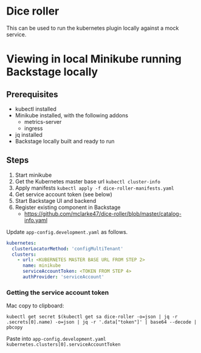 # Dice roller

This can be used to run the kubernetes plugin locally against a mock service.

# Viewing in local Minikube running Backstage locally

## Prerequisites

- kubectl installed
- Minikube installed, with the following addons
  - metrics-server
  - ingress
- jq installed
- Backstage locally built and ready to run

## Steps

1. Start minikube
2. Get the Kubernetes master base url `kubectl cluster-info`
3. Apply manifests `kubectl apply -f dice-roller-manifests.yaml`
4. Get service account token (see below)
5. Start Backstage UI and backend
6. Register existing component in Backstage
   - https://github.com/mclarke47/dice-roller/blob/master/catalog-info.yaml

Update `app-config.development.yaml` as follows.

```yaml
kubernetes:
  clusterLocatorMethod: 'configMultiTenant'
  clusters:
    - url: <KUBERNETES MASTER BASE URL FROM STEP 2>
      name: minikube
      serviceAccountToken: <TOKEN FROM STEP 4>
      authProvider: 'serviceAccount'
```

### Getting the service account token

Mac copy to clipboard:

```
kubectl get secret $(kubectl get sa dice-roller -o=json | jq -r .secrets[0].name) -o=json | jq -r '.data["token"]' | base64 --decode | pbcopy
```

Paste into `app-config.development.yaml` `kubernetes.clusters[0].serviceAccountToken`
